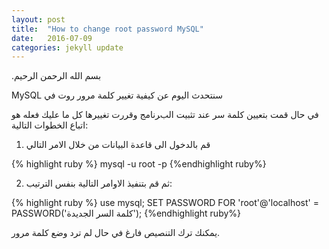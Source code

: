 ```yaml
---
layout: post
title:  "How to change root password MySQL"
date:   2016-07-09 
categories: jekyll update
---
```

.ﺑﺴﻢ اﻟﻠﻪ اﻟﺮﺣﻤﻦ اﻟﺮﺣﻴﻢ

MySQL ﺳﻨﺘﺤﺪﺙ اﻟﻴﻮﻡ ﻋﻦ ﻛﻴﻔﻴﺔ ﺗﻐﻴﻴﺮ ﻛﻠﻤﺔ ﻣﺮﻭﺭ ﺭﻭﺕ ﻓﻲ

ﻓﻲ ﺣﺎﻝ ﻗﻤﺖ ﺑﺘﻌﻴﻴﻦ ﻛﻠﻤﺔ ﺳﺮ ﻋﻨﺪ ﺗﺜﺒﻴﺖ البﺮﻧﺎﻣﺞ ﻭﻗﺮﺭﺕ ﺗﻐﻴﻴﺮﻫﺎ ﻛﻞ ﻣﺎ ﻋﻠﻴﻚ ﻓﻌﻠﻪ ﻫﻮ اﺗﺒﺎﻉ اﻟﺨﻄﻮاﺕ اﻟﺘﺎﻟﻴﺔ:

1) قم بالدخول الى قاعدة البيانات من خلال الامر التالي

{% highlight ruby %}
mysql -u root -p
{%endhighlight ruby%}

2) ثم قم بتنفيذ الاوامر التالية بنفس الترتيب:

{% highlight ruby %}
use mysql;
SET PASSWORD FOR 'root'@'localhost' = PASSWORD('كلمة السر الجديدة');
{%endhighlight ruby%}

يمكنك ترك التنصيص فارغ في حال لم ترد وضع كلمة مرور.